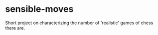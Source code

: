 # sensible-moves
Short project on characterizing the number of 'realistic' games of chess there are.
